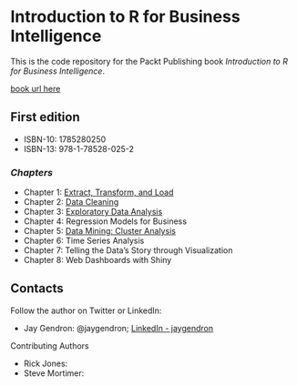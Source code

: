 # Introduction to R for Business Intelligence
This is the code repository for the Packt Publishing book _Introduction to R for Business Intelligence_.

[book url here](www.packtpub.com)

## First edition
* ISBN-10: 1785280250
* ISBN-13: 978-1-78528-025-2
 
### _Chapters_

* Chapter 1: [Extract, Transform, and Load](https://github.com/jgendron/com.packtpub.intro.r.bi/tree/master/Chapter1-ExtractTransformLoad)
* Chapter 2: [Data Cleaning](https://github.com/jgendron/com.packtpub.intro.r.bi/tree/master/Chapter2-DataCleaning)
* Chapter 3: [Exploratory Data Analysis](https://github.com/jgendron/com.packtpub.intro.r.bi/tree/master/Chapter3-ExploratoryDataAnalysis)
* Chapter 4: Regression Models for Business
* Chapter 5: [Data Mining: Cluster Analysis](https://github.com/jgendron/com.packtpub.intro.r.bi/tree/master/Chapter5-ClusteringAnalysis)
* Chapter 6: Time Series Analysis
* Chapter 7: Telling the Data’s Story through Visualization
* Chapter 8: Web Dashboards with Shiny

## Contacts

Follow the author on Twitter or LinkedIn:
* Jay Gendron: @jaygendron; [LinkedIn - jaygendron](https://www.linkedin.com/in/jaygendron)

Contributing Authors
* Rick Jones: 
* Steve Mortimer: 
